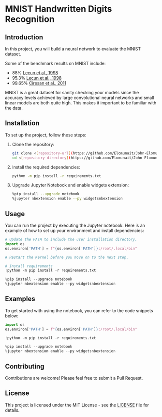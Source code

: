 # MNIST Handwritten Digits Recognition

## Introduction
In this project, you will build a neural network to evaluate the MNIST dataset.

Some of the benchmark results on MNIST include:
- 88% [Lecun et al., 1998](https://hal.science/hal-03926082/document)
- 95.3% [Lecun et al., 1998](https://hal.science/hal-03926082v1/document)
- 99.65% [Ciresan et al., 2011](http://people.idsia.ch/~juergen/ijcai2011.pdf)

MNIST is a great dataset for sanity checking your models since the accuracy levels achieved by large convolutional neural networks and small linear models are both quite high. This makes it important to be familiar with the data.

## Installation
To set up the project, follow these steps:

1. Clone the repository:
    ```bash
    git clone <[repository-url](https://github.com/Elomunait/John-Elomunait---Handwritten-Digits-Classifier-with-PyTorch.git)>
    cd <[repository-directory](https://github.com/Elomunait/John-Elomunait---Handwritten-Digits-Classifier-with-PyTorch)>
    ```

2. Install the required dependencies:
    ```bash
    python -m pip install -r requirements.txt
    ```

3. Upgrade Jupyter Notebook and enable widgets extension:
    ```bash
    %pip install --upgrade notebook
    %jupyter nbextension enable --py widgetsnbextension
    ```

## Usage
You can run the project by executing the Jupyter notebook. Here is an example of how to set up your environment and install dependencies:

```python
# Update the PATH to include the user installation directory. 
import os
os.environ['PATH'] = f"{os.environ['PATH']}:/root/.local/bin"

# Restart the Kernel before you move on to the next step.

# Install requirements
!python -m pip install -r requirements.txt

%pip install --upgrade notebook
%jupyter nbextension enable --py widgetsnbextension
```

## Examples
To get started with using the notebook, you can refer to the code snippets below:

```python
import os
os.environ['PATH'] = f"{os.environ['PATH']}:/root/.local/bin"

!python -m pip install -r requirements.txt

%pip install --upgrade notebook
%jupyter nbextension enable --py widgetsnbextension
```

## Contributing
Contributions are welcome! Please feel free to submit a Pull Request.

## License
This project is licensed under the MIT License - see the [LICENSE](LICENSE) file for details.
